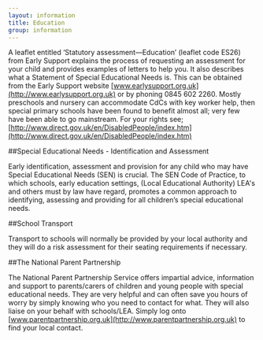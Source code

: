 ```yaml
---
layout: information
title: Education
group: information
---
```


A leaflet entitled ‘Statutory assessment—Education’ (leaflet code ES26) from Early Support explains the process of requesting an assessment for your child and provides examples of letters to help you. It also describes what a Statement of Special Educational Needs is. This can be obtained from the Early Support website [www.earlysupport.org.uk](http://www.earlysupport.org.uk) or by phoning 0845 602 2260.
Mostly preschools and nursery can accommodate CdCs with key worker help, then special primary schools have been found to benefit almost all; very few have been able to go mainstream. For your rights see; [http://www.direct.gov.uk/en/DisabledPeople/index.htm](http://www.direct.gov.uk/en/DisabledPeople/index.htm)

##Special Educational Needs - Identification and Assessment

Early identification, assessment and provision for any child who may have Special Educational Needs (SEN) is crucial. The SEN Code of Practice, to which schools, early education settings, (Local Educational Authority) LEA's and others must by law have regard, promotes a common approach to identifying, assessing and providing for all children’s special educational needs.

##School Transport

Transport to schools will normally be provided by your local authority and they will do a risk assessment for their seating requirements if necessary.

##The National Parent Partnership

The National Parent Partnership Service offers impartial advice, information and support to parents/carers of children and young people with special educational needs. They are very helpful and can often save you hours of worry by simply knowing who you need to contact for what. They will also liaise on your behalf with schools/LEA. Simply log onto [www.parentpartnership.org.uk](http://www.parentpartnership.org.uk) to find your local contact.